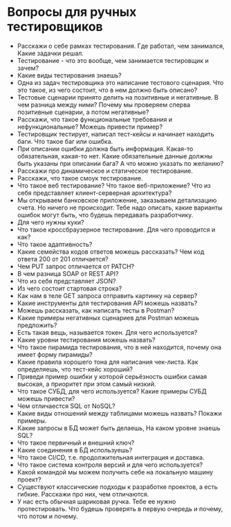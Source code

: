# Вопросы для ручных тестировщиков

* Расскажи о себе рамках тестирования. Где работал, чем занимался, Какие задачки решал.
* Тестирование - что это вообще, чем занимается тестировщик и зачем?
* Какие виды тестирования знаешь?
* Одна из задач тестировщика это написание тестового сценария. Что это такое, из чего состоит, что в нем должно быть описано?
* Тестовые сценарии принято делить на позитивные и негативные. В чем разница между ними? Почему мы проверяем сперва позитивные сценарии, а потом негативные?
* Расскажи, что такое функциональные требования и нефункциональные? Можешь привести пример?
* Тестировщик тестирует, написал тест-кейсы и начинает находить баги. Что такое баг или ошибка.
* При описании ошибки должна быть информация. Какая-то обязательная, какая-то нет. Какие обязательные данные должны быть указаны при описании бага? А что можно указать по желанию?
* Расскажи про динамическое и статическое тестирование.
* Расскажи, что такое смоук тестирование.
* Что такое веб тестирование? Что такое веб-приложение? Что из себя представляет клиент-серверная архитектура?
* Мы открываем банковское приложение, заказываем детализацию счета. Но ничего не происходит. Тебе надо описать, какие варианты ошибок могут быть, что будешь передавать разработчику.
* Для чего нужны куки?
* Что такое кроссбраузерное тестирование. Для чего проводится и как?
* Что такое адаптивность?
* Какие семейства кодов ответов можешь рассказать? Чем код ответа 200 от 201 отличается?
* Чем PUT запрос отличается от PATCH?
* В чем разница SOAP от REST API?
* Что из себя представляет JSON?
* Из чего состоит стартовая строка?
* Как нам в теле GET запроса отправить картинку на сервер?
* Какие инструменты для тестирования API можешь назвать?
* Можешь рассказать, как написать тесты в Postman?
* Какие примеры негативных сценариев для Postman можешь предложить?
* Есть такая вещь, называется токен. Для чего используется?
* Какие уровни тестирования можешь назвать?
* Что такое пирамида тестирования, что в ней находится, почему она имеет форму пирамиды?
* Какие правила хорошего тона для написания чек-листа. Как определяешь, что тест-кейс хороший?
* Приведи пример ошибки у которой серьёзность ошибки самая высокая, а приоритет при этом самый низкий.
* Что такое СУБД, для чего используется? Какие примеры СУБД можешь привести?
* Чем отличаестся SQL от NoSQL?
* Какие виды отношений между таблицами можешь назвать? Покажи примеры.
* Какие запросы в БД может быть делаешь, На каком уровне знаешь SQL?
* Что такое первичный и внешний ключ?
* Какие соединения в БД используешь?
* Что такое CI/CD, т.е. продолжительная интеграция и доставка.
* Что такое система контроля версий и для чего используется?
* Какой командой мы можем получить себе на локальную машину проект?
* Существуют классические подходы к разработке проектов, а есть гибкие. Расскажи про них, чем отличаются.
* У нас есть обычная шариковая ручка. Тебе ее нужно протестировать. Что будешь проверять в первую очередь и почему, что потом и почему.
